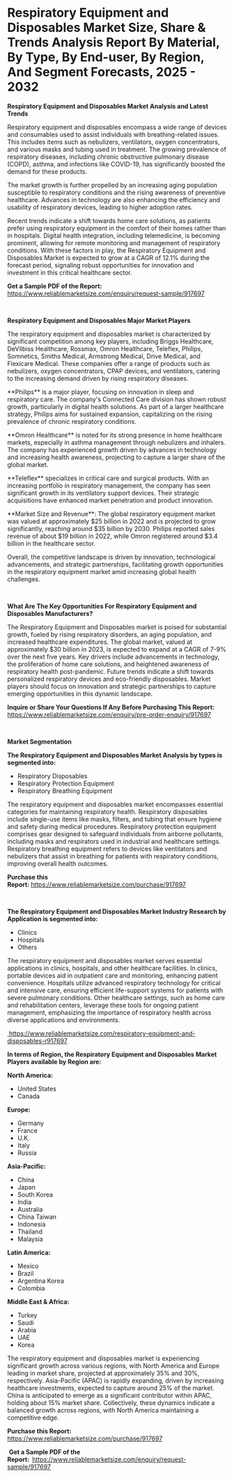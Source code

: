 <p><h1>Respiratory Equipment and Disposables Market Size, Share & Trends Analysis Report By Material, By Type, By End-user, By Region, And Segment Forecasts, 2025 - 2032</h1></p><p><strong>Respiratory Equipment and Disposables Market Analysis and Latest Trends</strong></p>
<p><p>Respiratory equipment and disposables encompass a wide range of devices and consumables used to assist individuals with breathing-related issues. This includes items such as nebulizers, ventilators, oxygen concentrators, and various masks and tubing used in treatment. The growing prevalence of respiratory diseases, including chronic obstructive pulmonary disease (COPD), asthma, and infections like COVID-19, has significantly boosted the demand for these products. </p><p>The market growth is further propelled by an increasing aging population susceptible to respiratory conditions and the rising awareness of preventive healthcare. Advances in technology are also enhancing the efficiency and usability of respiratory devices, leading to higher adoption rates. </p><p>Recent trends indicate a shift towards home care solutions, as patients prefer using respiratory equipment in the comfort of their homes rather than in hospitals. Digital health integration, including telemedicine, is becoming prominent, allowing for remote monitoring and management of respiratory conditions. With these factors in play, the Respiratory Equipment and Disposables Market is expected to grow at a CAGR of 12.1% during the forecast period, signaling robust opportunities for innovation and investment in this critical healthcare sector.</p></p>
<p><strong>Get a Sample PDF of the Report:&nbsp;</strong> <a href="https://www.reliablemarketsize.com/enquiry/request-sample/917697?utm_campaign=2450&utm_medium=2&utm_source=Github&utm_content=ia&utm_term=18042025&utm_id=respiratory-equipment-and-disposables">https://www.reliablemarketsize.com/enquiry/request-sample/917697</a></p>
<p>&nbsp;</p>
<p><strong>Respiratory Equipment and Disposables Major Market Players</strong></p>
<p><p>The respiratory equipment and disposables market is characterized by significant competition among key players, including Briggs Healthcare, DeVilbiss Healthcare, Rossmax, Omron Healthcare, Teleflex, Philips, Somnetics, Smiths Medical, Armstrong Medical, Drive Medical, and Flexicare Medical. These companies offer a range of products such as nebulizers, oxygen concentrators, CPAP devices, and ventilators, catering to the increasing demand driven by rising respiratory diseases.</p><p>**Philips** is a major player, focusing on innovation in sleep and respiratory care. The company's Connected Care division has shown robust growth, particularly in digital health solutions. As part of a larger healthcare strategy, Philips aims for sustained expansion, capitalizing on the rising prevalence of chronic respiratory conditions.</p><p>**Omron Healthcare** is noted for its strong presence in home healthcare markets, especially in asthma management through nebulizers and inhalers. The company has experienced growth driven by advances in technology and increasing health awareness, projecting to capture a larger share of the global market.</p><p>**Teleflex** specializes in critical care and surgical products. With an increasing portfolio in respiratory management, the company has seen significant growth in its ventilatory support devices. Their strategic acquisitions have enhanced market penetration and product innovation.</p><p>**Market Size and Revenue**: The global respiratory equipment market was valued at approximately $25 billion in 2022 and is projected to grow significantly, reaching around $35 billion by 2030. Philips reported sales revenue of about $19 billion in 2022, while Omron registered around $3.4 billion in the healthcare sector.</p><p>Overall, the competitive landscape is driven by innovation, technological advancements, and strategic partnerships, facilitating growth opportunities in the respiratory equipment market amid increasing global health challenges.</p></p>
<p>&nbsp;</p>
<p><strong>What Are The Key Opportunities For Respiratory Equipment and Disposables Manufacturers?</strong></p>
<p><p>The Respiratory Equipment and Disposables market is poised for substantial growth, fueled by rising respiratory disorders, an aging population, and increased healthcare expenditures. The global market, valued at approximately $30 billion in 2023, is expected to expand at a CAGR of 7-9% over the next five years. Key drivers include advancements in technology, the proliferation of home care solutions, and heightened awareness of respiratory health post-pandemic. Future trends indicate a shift towards personalized respiratory devices and eco-friendly disposables. Market players should focus on innovation and strategic partnerships to capture emerging opportunities in this dynamic landscape.</p></p>
<p><strong>Inquire or Share Your Questions If Any Before Purchasing This Report:</strong> <a href="https://www.reliablemarketsize.com/enquiry/pre-order-enquiry/917697?utm_campaign=2450&utm_medium=2&utm_source=Github&utm_content=ia&utm_term=18042025&utm_id=respiratory-equipment-and-disposables">https://www.reliablemarketsize.com/enquiry/pre-order-enquiry/917697</a></p>
<p>&nbsp;</p>
<p><strong>Market Segmentation</strong></p>
<p><strong>The Respiratory Equipment and Disposables Market Analysis by types is segmented into:</strong></p>
<p><ul><li>Respiratory Disposables</li><li>Respiratory Protection Equipment</li><li>Respiratory Breathing Equipment</li></ul></p>
<p><p>The respiratory equipment and disposables market encompasses essential categories for maintaining respiratory health. Respiratory disposables include single-use items like masks, filters, and tubing that ensure hygiene and safety during medical procedures. Respiratory protection equipment comprises gear designed to safeguard individuals from airborne pollutants, including masks and respirators used in industrial and healthcare settings. Respiratory breathing equipment refers to devices like ventilators and nebulizers that assist in breathing for patients with respiratory conditions, improving overall health outcomes.</p></p>
<p><strong>Purchase this Report:&nbsp;</strong><a href="https://www.reliablemarketsize.com/purchase/917697?utm_campaign=2450&utm_medium=2&utm_source=Github&utm_content=ia&utm_term=18042025&utm_id=respiratory-equipment-and-disposables">https://www.reliablemarketsize.com/purchase/917697</a></p>
<p>&nbsp;</p>
<p><strong>The Respiratory Equipment and Disposables Market Industry Research by Application is segmented into:</strong></p>
<p><ul><li>Clinics</li><li>Hospitals</li><li>Others</li></ul></p>
<p><p>The respiratory equipment and disposables market serves essential applications in clinics, hospitals, and other healthcare facilities. In clinics, portable devices aid in outpatient care and monitoring, enhancing patient convenience. Hospitals utilize advanced respiratory technology for critical and intensive care, ensuring efficient life-support systems for patients with severe pulmonary conditions. Other healthcare settings, such as home care and rehabilitation centers, leverage these tools for ongoing patient management, emphasizing the importance of respiratory health across diverse applications and environments.</p></p>
<p><a href="https://www.reliablemarketsize.com/respiratory-equipment-and-disposables-r917697?utm_campaign=2450&utm_medium=2&utm_source=Github&utm_content=ia&utm_term=18042025&utm_id=respiratory-equipment-and-disposables">&nbsp;https://www.reliablemarketsize.com/respiratory-equipment-and-disposables-r917697</a></p>
<p><strong>In terms of Region, the Respiratory Equipment and Disposables Market Players available by Region are:</strong></p>
<p>
    <p> <strong> North America: </strong>
        <ul>
            <li>United States</li>
            <li>Canada</li>
        </ul>
        </p> 
    <p> <strong> Europe: </strong>
        <ul>
            <li>Germany</li>
            <li>France</li>
            <li>U.K.</li>
            <li>Italy</li>
            <li>Russia</li>
        </ul>
        </p> 
    <p> <strong> Asia-Pacific: </strong>
        <ul>
            <li>China</li>
            <li>Japan</li>
            <li>South Korea</li>
            <li>India</li>
            <li>Australia</li>
            <li>China Taiwan</li>
            <li>Indonesia</li>
            <li>Thailand</li>
            <li>Malaysia</li>
        </ul>
        </p> 
    <p> <strong> Latin America: </strong>
        <ul>
            <li>Mexico</li>
            <li>Brazil</li>
            <li>Argentina Korea</li>
            <li>Colombia</li>
        </ul>
        </p> 
    <p> <strong> Middle East & Africa: </strong>
        <ul>
            <li>Turkey</li>
            <li>Saudi</li>
            <li>Arabia</li>
            <li>UAE</li>
            <li>Korea</li>
        </ul>
    </p>
    </p>
<p><p>The respiratory equipment and disposables market is experiencing significant growth across various regions, with North America and Europe leading in market share, projected at approximately 35% and 30%, respectively. Asia-Pacific (APAC) is rapidly expanding, driven by increasing healthcare investments, expected to capture around 25% of the market. China is anticipated to emerge as a significant contributor within APAC, holding about 15% market share. Collectively, these dynamics indicate a balanced growth across regions, with North America maintaining a competitive edge.</p></p>
<p><strong>Purchase this Report: </strong><a href="https://www.reliablemarketsize.com/purchase/917697?utm_campaign=2450&utm_medium=2&utm_source=Github&utm_content=ia&utm_term=18042025&utm_id=respiratory-equipment-and-disposables">https://www.reliablemarketsize.com/purchase/917697</a></p>
<p>&nbsp;<strong>Get a Sample PDF of the Report:&nbsp;&nbsp;</strong><a href="https://www.reliablemarketsize.com/enquiry/request-sample/917697?utm_campaign=2450&utm_medium=2&utm_source=Github&utm_content=ia&utm_term=18042025&utm_id=respiratory-equipment-and-disposables">https://www.reliablemarketsize.com/enquiry/request-sample/917697</a></p>
<p><strong></strong></p>
<p><p></p><p></p><p></p></p>
